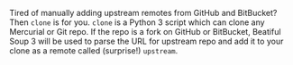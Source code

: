 Tired of manually adding upstream remotes from GitHub and BitBucket? 
Then `clone` is for you.
`clone` is a Python 3 script which can clone any Mercurial or Git repo.
If the repo is a fork on GitHub or BitBucket, Beatiful Soup 3 will be 
used to parse the URL for upstream repo and add it to your clone as a
remote called (surprise!) `upstream`.
